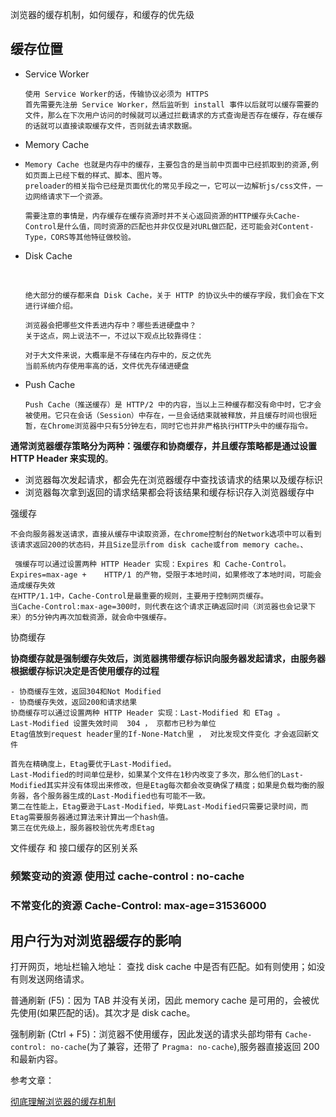 浏览器的缓存机制，如何缓存，和缓存的优先级

## 缓存位置

- Service Worker

  ```
  使用 Service Worker的话，传输协议必须为 HTTPS
  首先需要先注册 Service Worker，然后监听到 install 事件以后就可以缓存需要的文件，那么在下次用户访问的时候就可以通过拦截请求的方式查询是否存在缓存，存在缓存的话就可以直接读取缓存文件，否则就去请求数据。
  ```

- Memory Cache

- ```
  Memory Cache 也就是内存中的缓存，主要包含的是当前中页面中已经抓取到的资源,例如页面上已经下载的样式、脚本、图片等。
  preloader的相关指令已经是页面优化的常见手段之一，它可以一边解析js/css文件，一边网络请求下一个资源。

  需要注意的事情是，内存缓存在缓存资源时并不关心返回资源的HTTP缓存头Cache-Control是什么值，同时资源的匹配也并非仅仅是对URL做匹配，还可能会对Content-Type，CORS等其他特征做校验。

  ```

- Disk Cache

  ​

  ```
  绝大部分的缓存都来自 Disk Cache，关于 HTTP 的协议头中的缓存字段，我们会在下文进行详细介绍。

  浏览器会把哪些文件丢进内存中？哪些丢进硬盘中？
  关于这点，网上说法不一，不过以下观点比较靠得住：

  对于大文件来说，大概率是不存储在内存中的，反之优先
  当前系统内存使用率高的话，文件优先存储进硬盘

  ```

- Push Cache

  ```
  Push Cache（推送缓存）是 HTTP/2 中的内容，当以上三种缓存都没有命中时，它才会被使用。它只在会话（Session）中存在，一旦会话结束就被释放，并且缓存时间也很短暂，在Chrome浏览器中只有5分钟左右，同时它也并非严格执行HTTP头中的缓存指令。
  ```

**通常浏览器缓存策略分为两种：强缓存和协商缓存，并且缓存策略都是通过设置 HTTP Header 来实现的**。

- 浏览器每次发起请求，都会先在浏览器缓存中查找该请求的结果以及缓存标识
- 浏览器每次拿到返回的请求结果都会将该结果和缓存标识存入浏览器缓存中

强缓存

```
不会向服务器发送请求，直接从缓存中读取资源，在chrome控制台的Network选项中可以看到该请求返回200的状态码，并且Size显示from disk cache或from memory cache。、

​ 强缓存可以通过设置两种 HTTP Header 实现：Expires 和 Cache-Control。
Expires=max-age +    HTTP/1 的产物，受限于本地时间，如果修改了本地时间，可能会造成缓存失效
在HTTP/1.1中，Cache-Control是最重要的规则，主要用于控制网页缓存。
当Cache-Control:max-age=300时，则代表在这个请求正确返回时间（浏览器也会记录下来）的5分钟内再次加载资源，就会命中强缓存。

```

协商缓存

**协商缓存就是强制缓存失效后，浏览器携带缓存标识向服务器发起请求，由服务器根据缓存标识决定是否使用缓存的过程**

```
- 协商缓存生效，返回304和Not Modified
- 协商缓存失效，返回200和请求结果
协商缓存可以通过设置两种 HTTP Header 实现：Last-Modified 和 ETag 。
Last-Modified 设置失效时间  304 ， 京都市已秒为单位
Etag值放到request header里的If-None-Match里 ， 对比发现文件变化 才会返回新文件

首先在精确度上，Etag要优于Last-Modified。
Last-Modified的时间单位是秒，如果某个文件在1秒内改变了多次，那么他们的Last-Modified其实并没有体现出来修改，但是Etag每次都会改变确保了精度；如果是负载均衡的服务器，各个服务器生成的Last-Modified也有可能不一致。
第二在性能上，Etag要逊于Last-Modified，毕竟Last-Modified只需要记录时间，而Etag需要服务器通过算法来计算出一个hash值。
第三在优先级上，服务器校验优先考虑Etag

```

文件缓存 和 接口缓存的区别关系

### 频繁变动的资源 使用过 cache-control : no-cache

### 不常变化的资源  Cache-Control: max-age=31536000

## 用户行为对浏览器缓存的影响

打开网页，地址栏输入地址： 查找 disk cache 中是否有匹配。如有则使用；如没有则发送网络请求。

普通刷新 (F5)：因为 TAB 并没有关闭，因此 memory cache 是可用的，会被优先使用(如果匹配的话)。其次才是 disk cache。

强制刷新 (Ctrl + F5)：浏览器不使用缓存，因此发送的请求头部均带有 `Cache-control: no-cache`(为了兼容，还带了 `Pragma: no-cache`),服务器直接返回 200 和最新内容。

参考文章：

[彻底理解浏览器的缓存机制](https://mp.weixin.qq.com/s?__biz=MjM5MTA1MjAxMQ==&mid=2651228395&idx=1&sn=dcf7e3bd518f1e189ce17eaed94c27bb&chksm=bd49516f8a3ed879221bf28bf68ac00c4733a6048c54ea90e75a9e2315a262c2d66fb29a4a34&mpshare=1&scene=1&srcid=0419jU32MPcOkcBWJJVdgj2J#rd)
